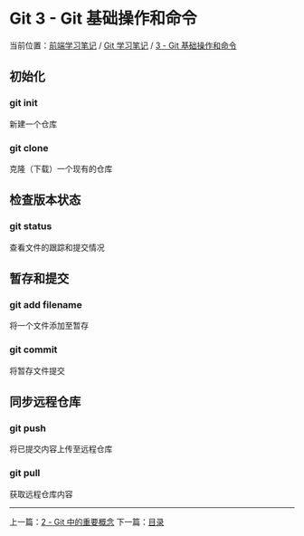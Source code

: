 # Git 3 - Git 基础操作和命令

当前位置：[前端学习笔记](../index.md) / [Git 学习笔记](./index.md) / [3 - Git 基础操作和命令](./git3.md)

## 初始化

### git init

新建一个仓库

### git clone

克隆（下载）一个现有的仓库

## 检查版本状态

### git status

查看文件的跟踪和提交情况

## 暂存和提交

### git add filename

将一个文件添加至暂存

### git commit

将暂存文件提交

## 同步远程仓库

### git push

将已提交内容上传至远程仓库

### git pull

获取远程仓库内容

---
上一篇：[2 - Git 中的重要概念](./git2.md)
下一篇：[目录](./index.md)
